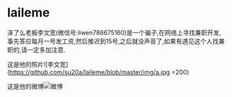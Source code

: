 # laileme
涞了么老板李文宽(微信号:liwen786675160)是一个骗子,在网络上寻找兼职开发,事先答应每月一号发工资,然后推迟到15号,之后就没声音了,如果有遇见这个人找兼职的,请一定多加注意.

这是他的照片![李文宽](https://github.com/su20a/laileme/blob/master/img/a.jpg =200)

这是他的微博![微博](https://github.com/su20a/laileme/blob/master/img/b.jpg)

